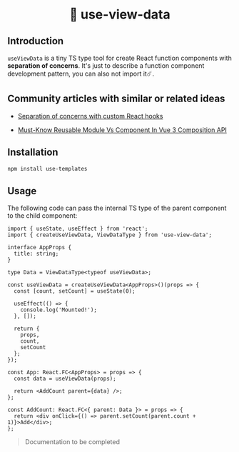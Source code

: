 <h1 align="center">
  🌠 use-view-data
</h1>

## Introduction

`useViewData` is a tiny TS type tool for create React function components with **separation of concerns**. It's just to describe a function component development pattern, you can also not import it☄️.

## Community articles with similar or related ideas

- [Separation of concerns with custom React hooks](https://dev.to/areknawo/separation-of-concerns-with-custom-react-hooks-3aoe)

- [Must-Know Reusable Module Vs Component In Vue 3 Composition API](https://softauthor.com/vuejs-composition-api-reusable-module-vs-component)

## Installation

```bash
npm install use-templates
```

## Usage

The following code can pass the internal TS type of the parent component to the child component:

```tsx
import { useState, useEffect } from 'react';
import { createUseViewData, ViewDataType } from 'use-view-data';

interface AppProps {
  title: string;
}

type Data = ViewDataType<typeof useViewData>;

const useViewData = createUseViewData<AppProps>()(props => {
  const [count, setCount] = useState(0);

  useEffect(() => {
    console.log('Mounted!');
  }, []);

  return {
    props,
    count,
    setCount
  };
});

const App: React.FC<AppProps> = props => {
  const data = useViewData(props);

  return <AddCount parent={data} />;
};

const AddCount: React.FC<{ parent: Data }> = props => {
  return <div onClick={() => parent.setCount(parent.count + 1)}>Add</div>;
};
```

> Documentation to be completed
